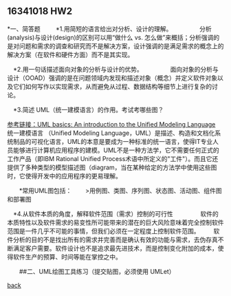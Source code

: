 ﻿---
layout: default
---

## 16341018 HW2

*一、简答题
　
　*1.用简短的语言给出对分析、设计的理解。
　　
　　分析(analysis)与设计(design)的区别可以用“做什么 vs. 怎么做”来概括；分析强调的是对问题和需求的调查和研究而不是解决方案，设计强调的是满足需求的概念上的解决方案（在软件和硬件方面）而不是其实现。

　*2.用一句话描述面向对象的分析与设计的优势。
　　
　　面向对象的分析与设计（OOAD）强调的是在问题领域内发现和描述对象（概念）并定义软件对象以及它们如何写作以实现需求，从而避免从过程、数据结构等细节上进行复杂的讨论。

　*3.简述 UML（统一建模语言）的作用。考试考哪些图？

[参考链接：UML basics: An introduction to the Unified Modeling Language](https://www.ibm.com/developerworks/rational/library/769.html)
　
　　统一建模语言 （Unified Modeling Language，UML）是描述、构造和文档化系统制品的可视化语言，UML的本意是要成为一种标准的统一语言，使得IT专业人员能够进行计算机应用程序的建模。UML不是一种方法学，它不需要任何正式的工作产品（即IBM Rational Unified Process术语中所定义的"工件"）。而且它还提供了多种类型的模型描述图（diagram，当在某种给定的方法学中使用这些图时，它使得开发中的应用程序的更易理解。

　　*常用UML图包括：
　　>用例图、类图、序列图、状态图、活动图、组件图和部署图

　*4.从软件本质的角度，解释软件范围（需求）控制的可行性
　　
　　软件的本质特性以及软件需求的易变性所可能带来的潜在的巨大风险意味着完全控制软件范围是一件几乎不可能的事情，但我们必须在一定程度上控制软件范围。
　　软件分析的目的不是找出所有的需求并完善而是确认有效的功能与需求，去伪存真不断满足客户需要。软件设计也不是追求最先进技术，而是控制变化附加的成本，使得软件生产的预算、时间等能在掌控之中。


　　##二、UML绘图工具练习（提交贴图，必须使用 UMLet）

[back](./)

